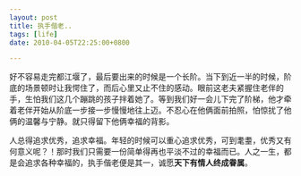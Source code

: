 ```yaml
---
layout: post
title: 执手偕老..
tags: [life]
date: 2010-04-05T22:25:00+0800

---
```



好不容易走完都江堰了，最后要出来的时候是一个长阶。当下到近一半的时候，阶底的场景顿时让我愕住了，而后心里又止不住的感动。眼前这老夫紧握住老伴的手，生怕我们这几个蹦跳的孩子拌着她了。等到我们好一会儿下完了阶梯，他才牵着老伴开始从阶底一步接一步慢慢地往上迈。不忍心在他俩面前拍照，怕惊扰了他俩的温馨与宁静。就只得留下他俩幸福的背影。

人总得追求优秀，追求幸福。年轻的时候可以重心追求优秀，可到耄耋，优秀又有何意义呢？！那时我们只需要一份简单得再也平淡不过的幸福而已。人之一生，都是会追求各种幸福的，执手偕老便是其一，诚愿**天下有情人终成眷属**。